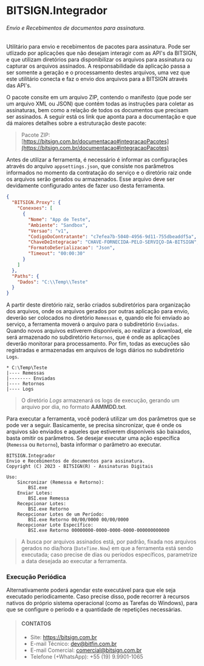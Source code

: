 # BITSIGN.Integrador
###### Envio e Recebimentos de documentos para assinatura.
Utilitário para envio e recebimentos de pacotes para assinatura. Pode ser utlizado por aplicações que não desejam interagir com as API's da BITSIGN, e que utilizam diretórios para disponibilizar os arquivos para assinatura ou capturar os arquivos assinados. A responsabilidade da aplicação passa a ser somente a geração e o processamento destes arquivos, uma vez que este utilitário conecta e faz o envio dos arquivos para a BITSIGN através das API's.

O pacote consite em um arquivo ZIP, contendo o manifesto (que pode ser um arquivo XML ou JSON) que contém todas as instruções para coletar as assinaturas, bem como a relação de todos os documentos que precisam ser assinados. A seguir está os link que aponta para a documentação e que dá maiores detalhes sobre a estruturação deste pacote:

> Pacote ZIP: [https://bitsign.com.br/documentacao#integracaoPacotes](https://bitsign.com.br/documentacao#integracaoPacotes)

Antes de utilizar a ferramenta, é necessário é informar as configurações através do arquivo `appsettings.json`, que consiste nos parâmetros informados no momento da contratação do serviço e o diretório raiz onde os arquivos serão gerados ou armazenados. Esse arquivo deve ser devidamente configurado antes de fazer uso desta ferramenta.
```json
{
  "BITSIGN.Proxy": {
    "Conexoes": [
      {
        "Nome": "App de Teste",
        "Ambiente": "Sandbox",
        "Versao": "v1",
        "CodigoDoContratante": "c7efea7b-5040-4956-9d11-755dbeaddf5a",
        "ChaveDeIntegracao": "CHAVE-FORNECIDA-PELO-SERVIÇO-DA-BITSIGN",
        "FormatoDeSerializacao": "Json",
        "Timeout": "00:00:30"
      }
    ]
  },
  "Paths": {
    "Dados": "C:\\Temp\\Teste"
  }
}
```
A partir deste diretório raiz, serão criados subdiretórios para organização dos arquivos, onde os arquivos gerados por outras aplicação para envio, deverão ser colocados no diretório `Remessas` e, quando ele foi enviado ao serviço, a ferramenta moverá o arquivo para o subdiretório `Enviadas`. Quando novos arquivos estiverem disponíveis, ao realizar a download, ele será armazenado no subdiretório `Retornos`, que é onde as aplicações deverão monitorar para processamento. Por fim, todas as execuções são registradas e armazenadas em arquivos de logs diários no subdiretório `Logs`.
```
* C:\Temp\Teste
|---- Remessas
|-------- Enviadas
|---- Retornos
|---- Logs
```
> O diretório *Logs* armazenará os logs de execução, gerando um arquivo por dia, no formato **AAMMDD.txt**.

Para executar a ferramenta, você poderá utilizar um dos parâmetros que se pode ver a seguir. Basicamente, se precisa sincronizar, que é onde os arquivos são enviados e aqueles que estiverem disponíveis são baixados, basta omitir os parâmetros. Se desejar executar uma ação específica (`Remessa` ou `Retorno`), basta informar o parâmetro ao executar.
```
BITSIGN.Integrador
Envio e Recebimentos de documentos para assinatura.
Copyright (C) 2023 - BITSIGN(R) - Assinaturas Digitais

Uso:
    Sincronizar (Remessa e Retorno):
        BSI.exe
    Enviar Lotes:
        BSI.exe Remessa
    Recepcionar Lotes:
        BSI.exe Retorno
    Recepcionar Lotes de um Período:
        BSI.exe Retorno 00/00/0000 00/00/0000
    Recepcionar Lote Específico:
        BSI.exe Retorno 00000000-0000-0000-0000-000000000000
```
> A busca por arquivos assinados está, por padrão, fixada nos arquivos gerados no dia/hora (`DateTime.Now`) em que a ferramenta está sendo executada; caso precise de dias ou períodos específicos, parametrize a data desejada ao executar a ferramenta.

### Execução Periódica
Alternativamente poderá agendar este executável para que ele seja executado periodicamente. Caso precise disso, pode recorrer à recursos nativos do próprio sistema operacional (como as Tarefas do Windows), para que se configure o período e a quantidade de repetições necessárias.

> #### CONTATOS
>
> - Site: <https://bitsign.com.br>
> - E-mail Técnico: <dev@bitfin.com.br>
> - E-mail Comercial: <comercial@bitsign.com.br>
> - Telefone (+WhatsApp): +55 (19) 9.9901-1065
